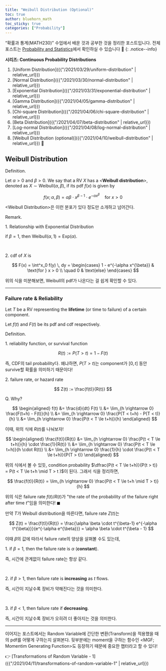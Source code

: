 ```yaml
---
title: "Weibull Distribution (Optional)"
toc: true
author: bluehorn_math
toc_sticky: true
categories: ["Probability"]
---
```

“확률과 통계(MATH230)” 수업에서 배운 것과 공부한 것을 정리한 포스트입니다. 전체 포스트는 [Probability and Statistics](/categories/probability-and-statistics)에서 확인하실 수 있습니다 🎲
{: .notice--info}

<div class="notice" markdown="1">

**시리즈: Continuous Probability Distributions**

1. [Uniform Distribution]({{"/2021/03/29/uniform-distribution" | relative_url}})
2. [Normal Distribution]({{"/2021/03/30/normal-distribution" | relative_url}})
3. [Exponential Distribution]({{"/2021/03/31/exponential-distribution" | relative_url}})
4. [Gamma Distribution]({{"/2021/04/05/gamma-distribution" | relative_url}})
5. [Chi-square Distribution]({{"/2021/04/06/chi-square-distribution" | relative_url}})
6. [Beta Distribution]({{"/2021/04/07/beta-distribution" | relative_url}})
7. [Log-normal Distribution]({{"/2021/04/08/log-normal-distribution" | relative_url}})
8. [Weibull Distribution (optional)]({{"/2021/04/10/weibull-distribution" | relative_url}}) 👀

</div>

## Weibull Distribution

<div class="definition" markdown="1">

<span class="statement-title">Definition.</span><br/>

Let $\alpha > 0$ and $\beta > 0$. We say that a RV $X$ has a \<**Weibull distribution**\>, denoted as $X \sim \text{Weibull}(\alpha, \beta)$,
if its pdf $f(x)$ is given by

$$
f(x; \alpha, \beta) = \alpha \beta \cdot x^{\beta - 1} \cdot e^{-\alpha x^{\beta}} \quad \text{for } x > 0
$$

</div>

\<Weibull Distribution\>은 이런 분포가 있다 정도만 소개하고 넘어간다.

<span class="statement-title">Remark.</span><br/>

1\. Relationship with Exponential Distribution

if $\beta = 1$, then $\text{Weibull}(\alpha, 1) = \text{Exp}(\alpha)$.

<br/>

2\. cdf of $X$ is

$$
F(x) = \int^x_0 f(y) \, dy = \begin{cases}
    1 - e^{-\alpha x^{\beta}} & \text{for } x > 0 \\
    \quad 0 & \text{else}
\end{cases}
$$

위의 식을 미분해보면, Weibull의 pdf가 나온다는 걸 쉽게 확인할 수 있다.

<hr/>

### Failure rate & Reliability

Let $T$ be a RV representing the **lifetime** (or time to failure) of a certain component.

Let $f(t)$ and $F(t)$ be its pdf and cdf respectively.

<span class="statement-title">Definition.</span><br/>

1\. reliability function, or survival function

$$
R(t) := P(T > t) = 1 - F(t)
$$

즉, CDF의 tail probability다. 왜냐하면, $P(T > t)$는 component가 $[0, t]$ 동안 survive할 확률을 의미하기 때문이다!

2\. failure rate, or hazard rate

$$
Z(t) := \frac{f(t)}{R(t)}
$$

Q. Why?

<div class="proof" markdown="1">

$$
\begin{aligned}
f(t) &= \frac{d}{dt} F(t) \\
     &= \lim_{h \rightarrow 0} \frac{F(t+h) - F(t)}{h} \\
     &= \lim_{h \rightarrow 0} \frac{P(T < t+h) - P(T < t)}{h} \\
     &= \lim_{h \rightarrow 0} \frac{P(t < T \le t+h)}{h}
\end{aligned}
$$

이때, 위의 식에 $R(t)$를 나눠보자!

$$
\begin{aligned}
\frac{f(t)}{R(t)} &= \lim_{h \rightarrow 0} \frac{P(t < T \le t+h)}{h} \cdot \frac{1}{R(t)} \\
                  &= \lim_{h \rightarrow 0} \frac{P(t < T \le t+h)}{h \cdot R(t)} \\
                  &= \lim_{h \rightarrow 0} \frac{1}{h} \cdot \frac{P(t < T \le t+h)}{P(T > t)}
\end{aligned}
$$

위의 식에서 볼 수 있듯, condition probability $\dfrac{P(t < T \le t+h)}{P(t > t)} = P(t < T \le t+h \mid T > t )$이 된다. 그래서 식을 정리하면,

$$
\frac{f(t)}{R(t)} = \lim_{h \rightarrow 0} \frac{P(t < T \le t+h \mid T > t)}{h}
$$

위의 식은 failure rate $f(t)/R(t)$가 <span class="half_HL">"the rate of the probability of the failure right after time $t$"</span>임을 의미한다! $\blacksquare$

</div>

만약 $T$가 Weibull distribution을 따른다면, failure rate $Z(t)$는

$$
Z(t) = \frac{f(t)}{R(t)} = \frac{\alpha \beta \cdot t^{\beta-1} e^{-\alpha t^{\beta}}}{e^{-\alpha e^{\beta}}} = \alpha \beta \cdot t^{\beta - 1}
$$

이때 $\beta$의 값에 따라서 failure rate의 양상을 살펴볼 수도 있는데,


1\. if $\beta = 1$, then the failure rate is $\alpha$ (**constant**).

즉, 시간에 관계없이 failure rate는 항상 같다.

<br/>

2\. if $\beta > 1$, then failure rate is **increasing** as $t$ flows.

즉, 시간이 지날수록 장비가 약해진다는 것을 의미한다.

<br/>

3\. if $\beta < 1$, then failure rate if **decreasing**.

즉, 시간이 지날수록 장비가 오히려 더 좋아지는 것을 의미한다.

<hr/>

이어지는 포스트에서는 Random Variable에 간단한 변환(Transform)을 적용했을 때의 pdf를 어떻게 구하는지 살펴본다. 뒷부분에는 moment을 구하는 함수인 \<MGF; Momentim Generating Function\>도 등장하기 때문에 중요한 챕터라고 할 수 있다!

👉 [Transformations of Random Variable - 1]({{"/2021/04/11/transformations-of-random-variable-1" | relative_url}})